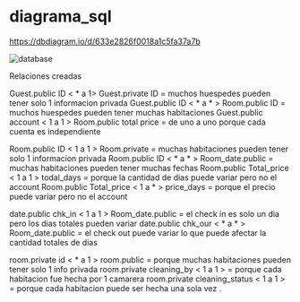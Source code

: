 # diagrama_sql

https://dbdiagram.io/d/633e2826f0018a1c5fa37a7b

![database](https://user-images.githubusercontent.com/107572992/194345789-7c2ee5ad-24df-4769-adf1-64e1c034eb99.png)

Relaciones creadas

Guest.public ID < * a 1> Guest.private ID =  muchos huespedes pueden tener solo 1 informacion privada
Guest.public ID < * a * > Room.public ID = muchos huespedes pueden tener muchas habitaciones
Guest.public account < 1 a 1 > Room.public total price = de uno a uno porque cada cuenta es independiente 

Room.public ID < 1 a 1 > Room.private =  muchas habitaciones pueden tener solo 1 informacion privada
Room.public ID < * a * > Room_date.public = muchas habitaciones pueden tener muchas fechas
Room.public Total_price < 1 a 1 > todal_days = porque la cantidad de dias puede variar pero no el account
Room.public Total_price < 1 a * > price_days = porque el precio puede variar pero no el account

date.public chk_in < 1 a 1 > Room_date.public = el check in es solo un dia pero los dias totales pueden variar
date.public chk_our < * a * > Room_date.public = el check out puede variar lo que puede afectar la cantidad totales de dias

room.private id < * a 1 > room.public = porque muchas habitaciones pueden tener solo 1 info privada
room.private cleaning_by < 1 a 1 > = porque cada habitacion fue hecha por 1 camarera
room.private cleaning_status < 1 a 1 > = porque cada habitacion puede ser hecha una sola vez
.
